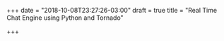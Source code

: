 +++
date = "2018-10-08T23:27:26-03:00"
draft = true
title = "Real Time Chat Engine using Python and Tornado"

+++
